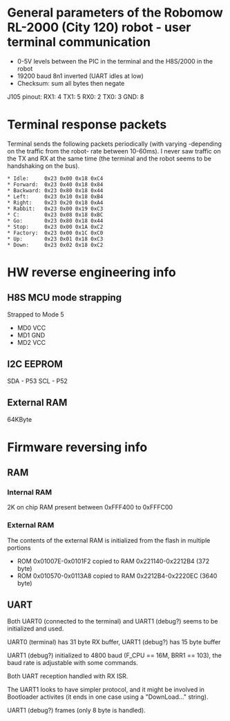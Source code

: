 # General parameters of the Robomow RL-2000 (City 120) robot - user terminal communication
 * 0-5V levels between the PIC in the terminal and the H8S/2000 in the robot
 * 19200 baud 8n1 inverted (UART idles at low)
 * Checksum: sum all bytes then negate
 
 J105 pinout:
 RX1: 4
 TX1: 5
 RX0: 2
 TX0: 3
 GND: 8
 
# Terminal response packets
Terminal sends the following packets periodically (with varying -depending on the traffic from the robot- rate between 10-60ms). 
I never saw traffic on the TX and RX at the same time (the terminal and the robot seems to be handshaking on the bus).

```
* Idle:     0x23 0x00 0x18 0xC4
* Forward:  0x23 0x40 0x18 0x84
* Backward: 0x23 0x80 0x18 0x44
* Left:     0x23 0x10 0x18 0xB4
* Right:    0x23 0x20 0x18 0xA4
* Rabbit:   0x23 0x00 0x19 0xC3
* C:        0x23 0x08 0x18 0xBC
* Go:       0x23 0x80 0x18 0x44
* Stop:     0x23 0x00 0x1A 0xC2
* Factory:  0x23 0x00 0x1C 0xC0
* Up:       0x23 0x01 0x18 0xC3
* Down:     0x23 0x02 0x18 0xC2
```

# HW reverse engineering info

## H8S MCU mode strapping

Strapped to Mode 5
- MD0 VCC
- MD1 GND
- MD2 VCC

## I2C EEPROM
SDA - P53
SCL - P52

## External RAM
64KByte

# Firmware reversing info

## RAM

### Internal RAM
2K on chip RAM present between 0xFFF400 to 0xFFFC00

### External RAM
The contents of the external RAM is initialized from the flash in multiple portions

- ROM 0x01007E-0x0101F2 copied to RAM 0x221140-0x2212B4 (372 byte)
- ROM 0x010570-0x0113A8 copied to RAM 0x2212B4-0x2220EC (3640 byte)

## UART 
Both UART0 (connected to the terminal) and UART1 (debug?) seems to be initialized and used.

UART0 (terminal) has 31 byte RX buffer, UART1 (debug?) has 15 byte buffer

UART1 (debug?) initialized to 4800 baud (F_CPU == 16M, BRR1 == 103), the baud rate is adjustable with some commands.

Both UART reception handled with RX ISR.

The UART1 looks to have simpler protocol, and it might be involved in Bootloader activites (it ends in one case using a "DownLoad..." string).


UART1 (debug?) frames (only 8 byte is handled).


